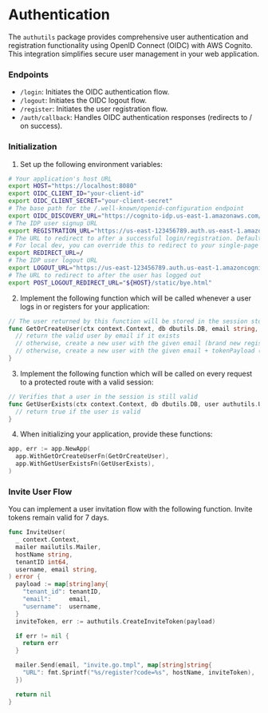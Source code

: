 # Authentication

The `authutils` package provides comprehensive user authentication and registration functionality using OpenID Connect (OIDC) with AWS Cognito. This integration simplifies secure user management in your web application.

### Endpoints

- `/login`: Initiates the OIDC authentication flow.
- `/logout`: Initiates the OIDC logout flow.
- `/register`: Initiates the user registration flow.
- `/auth/callback`: Handles OIDC authentication responses (redirects to / on success).

### Initialization

1. Set up the following environment variables:

```sh
# Your application's host URL
export HOST="https://localhost:8080"
export OIDC_CLIENT_ID="your-client-id"
export OIDC_CLIENT_SECRET="your-client-secret"
# The base path for the /.well-known/openid-configuration endpoint
export OIDC_DISCOVERY_URL="https://cognito-idp.us-east-1.amazonaws.com/us-east-1_123456789"
# The IDP user signup URL
export REGISTRATION_URL="https://us-east-123456789.auth.us-east-1.amazoncognito.com/signup"
# The URL to redirect to after a successful login/registration. Defaults to /.
# For local dev, you can override this to redirect to your single-page app.
export REDIRECT_URL=/
# The IDP user logout URL
export LOGOUT_URL="https://us-east-123456789.auth.us-east-1.amazoncognito.com/logout"
# The URL to redirect to after the user has logged out
export POST_LOGOUT_REDIRECT_URL="${HOST}/static/bye.html"
```

2. Implement the following function which will be called whenever a user logs in or registers for your application:

```go
// The user returned by this function will be stored in the session store
func GetOrCreateUser(ctx context.Context, db dbutils.DB, email string, tokenPayload map[string]any) (authutils.User, error) {
  // return the valid user by email if it exists
  // otherwise, create a new user with the given email (brand new registration)
  // otherwise, create a new user with the given email + tokenPayload (invited user)
}
```

3. Implement the following function which will be called on every request to a protected route with a valid session:

```go
// Verifies that a user in the session is still valid
func GetUserExists(ctx context.Context, db dbutils.DB, user authutils.User) bool {
  // return true if the user is valid
}
```

4. When initializing your application, provide these functions:

```go
app, err := app.NewApp(
  app.WithGetOrCreateUserFn(GetOrCreateUser),
  app.WithGetUserExistsFn(GetUserExists),
)
```

### Invite User Flow

You can implement a user invitation flow with the following function. Invite tokens remain valid for 7 days.

```go
func InviteUser(
  _ context.Context,
  mailer mailutils.Mailer,
  hostName string,
  tenantID int64,
  username, email string,
) error {
  payload := map[string]any{
    "tenant_id": tenantID,
    "email":     email,
    "username":  username,
  }
  inviteToken, err := authutils.CreateInviteToken(payload)

  if err != nil {
    return err
  }

  mailer.Send(email, "invite.go.tmpl", map[string]string{
    "URL": fmt.Sprintf("%s/register?code=%s", hostName, inviteToken),
  })

  return nil
}
```
